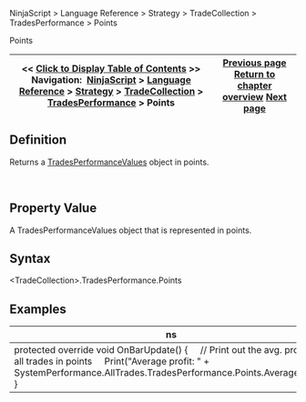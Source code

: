﻿
NinjaScript \> Language Reference \> Strategy \> TradeCollection \> TradesPerformance \> Points

Points

| \<\< [Click to Display Table of Contents](points.md) \>\> **Navigation:**     [NinjaScript](ninjascript.md) \> [Language Reference](language_reference_wip.md) \> [Strategy](strategy.md) \> [TradeCollection](tradecollection.md) \> [TradesPerformance](tradesperformance.md) \> Points | [Previous page](pips.md) [Return to chapter overview](tradesperformance.md) [Next page](profitfactor.md) |
| --- | --- |
## Definition
Returns a [TradesPerformanceValues](tradesperformancevalues.md) object in points.  

 
## Property Value
A TradesPerformanceValues object that is represented in points.
 
## Syntax
\<TradeCollection\>.TradesPerformance.Points

## Examples

| ns |
| --- |
| protected override void OnBarUpdate() {      // Print out the avg. profit of all trades in points      Print("Average profit: " \+ SystemPerformance.AllTrades.TradesPerformance.Points.AverageProfit); } |
 
